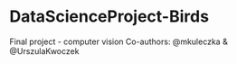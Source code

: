 # DataScienceProject-Birds
Final project - computer vision
Co-authors: @mkuleczka & @UrszulaKwoczek
